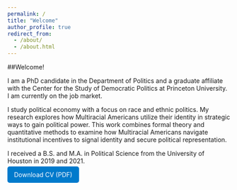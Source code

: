 ```yaml
---
permalink: /
title: "Welcome"
author_profile: true
redirect_from: 
  - /about/
  - /about.html
---
```


##Welcome!  

I am a PhD candidate in the Department of Politics and a graduate affiliate with the Center for the Study of Democratic Politics at Princeton University. I am currently on the job market.  

I study political economy with a focus on race and ethnic politics. My research explores how Multiracial Americans utilize their identity in strategic ways to gain political power. This work combines formal theory and quantitative methods to examine how Multiracial Americans navigate institutional incentives to signal identity and secure political representation.  

I received a B.S. and M.A. in Political Science from the University of Houston in 2019 and 2021.

<a href="/files/cv.pdf" target="_blank" style="padding:10px 15px; background:#007acc; color:white; text-decoration:none; border-radius:5px;">
  <i class="fas fa-file-pdf"></i> Download CV (PDF)
</a>


